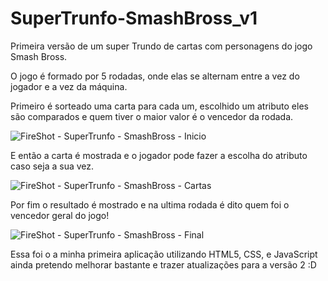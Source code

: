 # SuperTrunfo-SmashBross_v1

Primeira versão de um super Trundo de cartas com personagens do jogo Smash Bross.

O jogo é formado por 5 rodadas, onde elas se alternam entre a vez do jogador e a vez da máquina. </br>

Primeiro é sorteado uma carta para cada um, escolhido um atributo eles são comparados e quem tiver o maior valor é o vencedor da rodada.

![FireShot - SuperTrunfo - SmashBross - Inicio](https://user-images.githubusercontent.com/58218062/116698742-b90eb400-a992-11eb-9425-4f07afeec49f.jpg) </br>

E então a carta é mostrada e o jogador pode fazer a escolha do atributo caso seja a sua vez.

![FireShot - SuperTrunfo - SmashBross - Cartas](https://user-images.githubusercontent.com/58218062/116699215-4e11ad00-a993-11eb-80e4-e0b0bb6643dc.jpg)

Por fim o resultado é mostrado e na ultima rodada é dito quem foi o vencedor geral do jogo!

![FireShot - SuperTrunfo - SmashBross - Final](https://user-images.githubusercontent.com/58218062/116699227-51a53400-a993-11eb-90de-7c74ce44ad55.jpg)

Essa foi o a minha primeira aplicação utilizando HTML5, CSS, e JavaScript ainda pretendo melhorar bastante e trazer atualizações para a versão 2 :D
